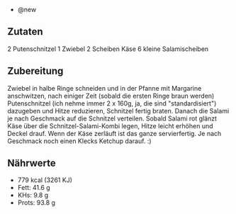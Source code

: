 - @new

## Zutaten
2 Putenschnitzel
1 Zwiebel
2 Scheiben Käse
6 kleine Salamischeiben

## Zubereitung
Zwiebel in halbe Ringe schneiden und in der Pfanne mit Margarine anschwitzen, nach einiger Zeit (sobald die ersten Ringe braun werden) Putenschnitzel (ich nehme immer 2 x 160g, ja, die sind "standardisiert") dazugeben und Hitze reduzieren, Schnitzel fertig braten.
Danach die Salami je nach Geschmack auf die Schnitzel verteilen. Sobald Salami rot glänzt Käse über die Schnitzel-Salami-Kombi legen, Hitze leicht erhöhen und Deckel drauf. Wenn der Käse zerläuft ist das ganze servierfertig. Je nach Geschmack noch einen Klecks Ketchup darauf. :)

## Nährwerte
- 779 kcal (3261 KJ)
- Fett: 41.6 g
- KHs: 9.8 g
- Prots: 93.8 g
